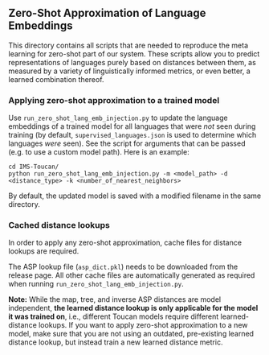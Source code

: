 ## Zero-Shot Approximation of Language Embeddings
This directory contains all scripts that are needed to reproduce the meta learning for zero-shot part of our system. These scripts allow you to predict representations of languages purely based on distances between them, as measured by a variety of linguistically informed metrics, or even better, a learned combination thereof.


### Applying zero-shot approximation to a trained model

Use `run_zero_shot_lang_emb_injection.py` to update the language embeddings of a trained model for all languages that were *not* seen during training (by default, `supervised_languages.json` is used to determine which languages *were* seen).
See the script for arguments that can be passed (e.g. to use a custom model path). Here is an example:
```
cd IMS-Toucan/
python run_zero_shot_lang_emb_injection.py -m <model_path> -d <distance_type> -k <number_of_nearest_neighbors>
```

By default, the updated model is saved with a modified filename in the same directory.

### Cached distance lookups
In order to apply any zero-shot approximation, cache files for distance lookups are required. 

The ASP lookup file (`asp_dict.pkl`) needs to be downloaded from the release page. All other cache files are automatically generated as required when running `run_zero_shot_lang_emb_injection.py`.

**Note:** While the map, tree, and inverse ASP distances are model independent, **the learned distance lookup is only applicable for the model it was trained on**, i.e., different Toucan models require different learned-distance lookups. If you want to apply zero-shot approximation to a new model, make sure that you are not using an outdated, pre-existing learned distance lookup, but instead train a new learned distance metric.
